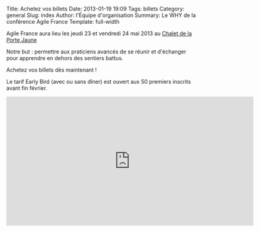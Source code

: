 Title: Achetez vos billets
Date: 2013-01-19 19:09
Tags: billets
Category: general
Slug: index
Author: l'Équipe d'organisation
Summary: Le WHY de la conférence Agile France
Template: full-width

<p class="soon-med">
  Agile France aura lieu les <span class="color">jeudi 23</span> et <span class="color">vendredi 24 mai</span> 2013 au <a href="https://maps.google.fr/maps?ie=UTF-8&cid=0,0,5262208505098551486&ei=KIEqUd2HE4HL0QWtw4DgDA&ved=0CJgBEPwSMAA">Chalet de la Porte Jaune</a>
</p>
<p class="soon-small">
  Notre but : permettre aux <span class="color">praticiens avancés</span> de se réunir et d'échanger
  <span class="color">pour apprendre</span> en dehors des sentiers battus.
</p>
<p class="soon-med">
  Achetez vos <span class="color">billets</span> dès maintenant !
</p>
<p class="soon-small">
  Le tarif <span class="color">Early Bird</span> (avec ou sans dîner) est ouvert aux
  <span class="color">50</span> premiers inscrits avant <span class="color">fin février</span>.
</p>
<p class="soon-med">
</p>
<p class="soon-small">
<iframe src="https://www.weezevent.com/widget_billeterie.php?id_evenement=28341&amp;code=7362&amp;cas=1" width="650" height="340" scrolling="auto" frameborder="0"></iframe>
</p>

